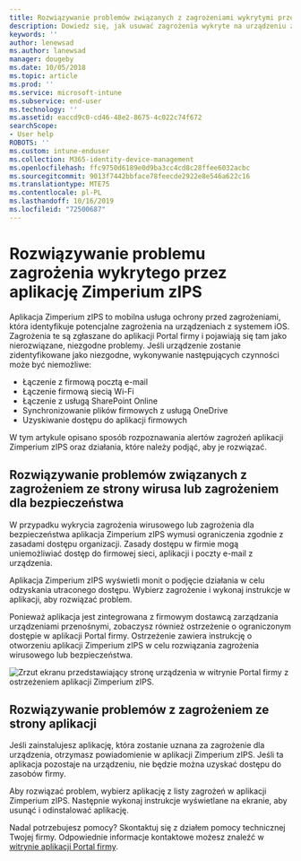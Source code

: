 ```yaml
---
title: Rozwiązywanie problemów związanych z zagrożeniami wykrytymi przez aplikację Zimperium zIPS w systemie iOS | Microsoft Docs
description: Dowiedz się, jak usuwać zagrożenia wykryte na urządzeniu z systemem iOS.
keywords: ''
author: lenewsad
ms.author: lanewsad
manager: dougeby
ms.date: 10/05/2018
ms.topic: article
ms.prod: ''
ms.service: microsoft-intune
ms.subservice: end-user
ms.technology: ''
ms.assetid: eaccd9c0-cd46-48e2-8675-4c022c74f672
searchScope:
- User help
ROBOTS: ''
ms.custom: intune-enduser
ms.collection: M365-identity-device-management
ms.openlocfilehash: ffc9750d6189e0d9ba3cc4cd8c28ffee6032acbc
ms.sourcegitcommit: 9013f7442bbface78feecde2922e8e546a622c16
ms.translationtype: MTE75
ms.contentlocale: pl-PL
ms.lasthandoff: 10/16/2019
ms.locfileid: "72500687"
---
```

# <a name="resolve-a-threat-found-by-zimperium-zips"></a>Rozwiązywanie problemu zagrożenia wykrytego przez aplikację Zimperium zIPS

Aplikacja Zimperium zIPS to mobilna usługa ochrony przed zagrożeniami, która identyfikuje potencjalne zagrożenia na urządzeniach z systemem iOS. Zagrożenia te są zgłaszane do aplikacji Portal firmy i pojawiają się tam jako nierozwiązane, niezgodne problemy. Jeśli urządzenie zostanie zidentyfikowane jako niezgodne, wykonywanie następujących czynności może być niemożliwe:

* Łączenie z firmową pocztą e-mail
* Łączenie firmową siecią Wi-Fi
* Łączenie z usługą SharePoint Online
* Synchronizowanie plików firmowych z usługą OneDrive
* Uzyskiwanie dostępu do aplikacji firmowych

W tym artykule opisano sposób rozpoznawania alertów zagrożeń aplikacji Zimperium zIPS oraz działania, które należy podjąć, aby je rozwiązać. 

## <a name="troubleshoot-virus-or-security-threat"></a>Rozwiązywanie problemów związanych z zagrożeniem ze strony wirusa lub zagrożeniem dla bezpieczeństwa  
W przypadku wykrycia zagrożenia wirusowego lub zagrożenia dla bezpieczeństwa aplikacja Zimperium zIPS wymusi ograniczenia zgodnie z zasadami dostępu organizacji. Zasady dostępu w firmie mogą uniemożliwiać dostęp do firmowej sieci, aplikacji i poczty e-mail z urządzenia.  

Aplikacja Zimperium zIPS wyświetli monit o podjęcie działania w celu odzyskania utraconego dostępu. Wybierz zagrożenie i wykonaj instrukcje w aplikacji, aby rozwiązać problem.

Ponieważ aplikacja jest zintegrowana z firmowym dostawcą zarządzania urządzeniami przenośnymi, zobaczysz również ostrzeżenie o ograniczonym dostępie w aplikacji Portal firmy. Ostrzeżenie zawiera instrukcję o otworzeniu aplikacji Zimperium zIPS w celu rozwiązania zagrożenia wirusowego lub bezpieczeństwa.  

  ![Zrzut ekranu przedstawiający stronę urządzenia w witrynie Portal firmy z ostrzeżeniem aplikacji Zimperium zIPS.](./media/CP-lookout-virus-banner-1808.png)  
  
## <a name="troubleshoot-an-app-threat"></a>Rozwiązywanie problemów z zagrożeniem ze strony aplikacji

Jeśli zainstalujesz aplikację, która zostanie uznana za zagrożenie dla urządzenia, otrzymasz powiadomienie w aplikacji Zimperium zIPS. Jeśli ta aplikacja pozostaje na urządzeniu, nie będzie można uzyskać dostępu do zasobów firmy.  

Aby rozwiązać problem, wybierz aplikację z listy zagrożeń w aplikacji Zimperium zIPS. Następnie wykonaj instrukcje wyświetlane na ekranie, aby usunąć i odinstalować aplikację.  

Nadal potrzebujesz pomocy? Skontaktuj się z działem pomocy technicznej Twojej firmy. Odpowiednie informacje kontaktowe możesz znaleźć w [witrynie aplikacji Portal firmy](https://go.microsoft.com/fwlink/?linkid=2010980).   
